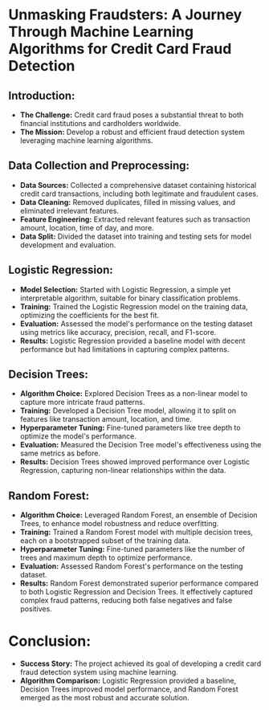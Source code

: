 # Unmasking Fraudsters: A Journey Through Machine Learning Algorithms for Credit Card Fraud Detection

## Introduction:
- **The Challenge:** Credit card fraud poses a substantial threat to both financial institutions and cardholders worldwide.
- **The Mission:** Develop a robust and efficient fraud detection system leveraging machine learning algorithms.

## Data Collection and Preprocessing:
- **Data Sources:** Collected a comprehensive dataset containing historical credit card transactions, including both legitimate and fraudulent cases.
- **Data Cleaning:** Removed duplicates, filled in missing values, and eliminated irrelevant features.
- **Feature Engineering:** Extracted relevant features such as transaction amount, location, time of day, and more.
- **Data Split:** Divided the dataset into training and testing sets for model development and evaluation.

## Logistic Regression:
- **Model Selection:** Started with Logistic Regression, a simple yet interpretable algorithm, suitable for binary classification problems.
- **Training:** Trained the Logistic Regression model on the training data, optimizing the coefficients for the best fit.
- **Evaluation:** Assessed the model's performance on the testing dataset using metrics like accuracy, precision, recall, and F1-score.
- **Results:** Logistic Regression provided a baseline model with decent performance but had limitations in capturing complex patterns.

## Decision Trees:
- **Algorithm Choice:** Explored Decision Trees as a non-linear model to capture more intricate fraud patterns.
- **Training:** Developed a Decision Tree model, allowing it to split on features like transaction amount, location, and time.
- **Hyperparameter Tuning:** Fine-tuned parameters like tree depth to optimize the model's performance.
- **Evaluation:** Measured the Decision Tree model's effectiveness using the same metrics as before.
- **Results:** Decision Trees showed improved performance over Logistic Regression, capturing non-linear relationships within the data.

## Random Forest:
- **Algorithm Choice:** Leveraged Random Forest, an ensemble of Decision Trees, to enhance model robustness and reduce overfitting.
- **Training:** Trained a Random Forest model with multiple decision trees, each on a bootstrapped subset of the training data.
- **Hyperparameter Tuning:** Fine-tuned parameters like the number of trees and maximum depth to optimize performance.
- **Evaluation:** Assessed Random Forest's performance on the testing dataset.
- **Results:** Random Forest demonstrated superior performance compared to both Logistic Regression and Decision Trees. It effectively captured complex fraud patterns, reducing both false negatives and false positives.

# Conclusion:
- **Success Story:** The project achieved its goal of developing a credit card fraud detection system using machine learning.
- **Algorithm Comparison:** Logistic Regression provided a baseline, Decision Trees improved model performance, and Random Forest emerged as the most robust and accurate solution.



